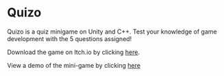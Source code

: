 # Quizo

Quizo is a quiz minigame on Unity and C++. Test your knowledge of game development with the 5 questions assigned!

Download the game on Itch.io by clicking [here](https://vladstoyanoff.itch.io/quizo).

View a demo of the mini-game by clicking [here](https://www.youtube.com/watch?v=pS3PbpbC_Vk)
